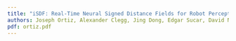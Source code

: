 ```yaml
---
title: "iSDF: Real-Time Neural Signed Distance Fields for Robot Perception"
authors: Joseph Ortiz, Alexander Clegg, Jing Dong, Edgar Sucar, David Novotny, Michael Zollhoefer, and Mustafa Mukadam
pdf: ortiz.pdf
---
```

